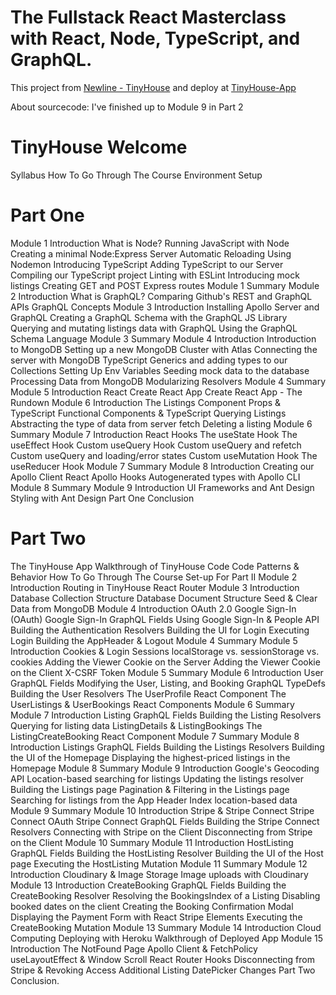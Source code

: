 # The Fullstack React Masterclass with React, Node, TypeScript, and GraphQL.

This project from [Newline - TinyHouse](https://www.newline.co/tinyhouse) and deploy at [TinyHouse-App](https://www.tinyhouse.app/)

About sourcecode: I've finished up to Module 9 in Part 2

# TinyHouse Welcome

Syllabus
How To Go Through The Course
Environment Setup

# Part One

Module 1 Introduction
What is Node?
Running JavaScript with Node
Creating a minimal Node:Express Server
Automatic Reloading Using Nodemon
Introducing TypeScript
Adding TypeScript to our Server
Compiling our TypeScript project
Linting with ESLint
Introducing mock listings
Creating GET and POST Express routes
Module 1 Summary
Module 2 Introduction
What is GraphQL?
Comparing Github's REST and GraphQL APIs
GraphQL Concepts
Module 3 Introduction
Installing Apollo Server and GraphQL
Creating a GraphQL Schema with the GraphQL JS Library
Querying and mutating listings data with GraphQL
Using the GraphQL Schema Language
Module 3 Summary
Module 4 Introduction
Introduction to MongoDB
Setting up a new MongoDB Cluster with Atlas
Connecting the server with MongoDB
TypeScript Generics and adding types to our Collections
Setting Up Env Variables
Seeding mock data to the database
Processing Data from MongoDB
Modularizing Resolvers
Module 4 Summary
Module 5 Introduction
React
Create React App
Create React App - The Rundown
Module 6 Introduction
The Listings Component
Props & TypeScript
Functional Components & TypeScript
Querying Listings
Abstracting the type of data from server fetch
Deleting a listing
Module 6 Summary
Module 7 Introduction
React Hooks
The useState Hook
The useEffect Hook
Custom useQuery Hook
Custom useQuery and refetch
Custom useQuery and loading/error states
Custom useMutation Hook
The useReducer Hook
Module 7 Summary
Module 8 Introduction
Creating our Apollo Client
React Apollo Hooks
Autogenerated types with Apollo CLI
Module 8 Summary
Module 9 Introduction
UI Frameworks and Ant Design
Styling with Ant Design
Part One Conclusion

# Part Two

The TinyHouse App
Walkthrough of TinyHouse Code
Code Patterns & Behavior
How To Go Through The Course
Set-up For Part II
Module 2 Introduction
Routing in TinyHouse
React Router
Module 3 Introduction
Database Collection Structure
Database Document Structure
Seed & Clear Data from MongoDB
Module 4 Introduction
OAuth 2.0
Google Sign-In (OAuth)
Google Sign-In GraphQL Fields
Using Google Sign-In & People API
Building the Authentication Resolvers
Building the UI for Login
Executing Login
Building the AppHeader & Logout
Module 4 Summary
Module 5 Introduction
Cookies & Login Sessions
localStorage vs. sessionStorage vs. cookies
Adding the Viewer Cookie on the Server
Adding the Viewer Cookie on the Client
X-CSRF Token
Module 5 Summary
Module 6 Introduction
User GraphQL Fields
Modifying the User, Listing, and Booking GraphQL TypeDefs
Building the User Resolvers
The UserProfile React Component
The UserListings & UserBookings React Components
Module 6 Summary
Module 7 Introduction
Listing GraphQL Fields
Building the Listing Resolvers
Querying for listing data
ListingDetails & ListingBookings
The ListingCreateBooking React Component
Module 7 Summary
Module 8 Introduction
Listings GraphQL Fields
Building the Listings Resolvers
Building the UI of the Homepage
Displaying the highest-priced listings in the Homepage
Module 8 Summary
Module 9 Introduction
Google's Geocoding API
Location-based searching for listings
Updating the listings resolver
Building the Listings page
Pagination & Filtering in the Listings page
Searching for listings from the App Header
Index location-based data
Module 9 Summary
Module 10 Introduction
Stripe & Stripe Connect
Stripe Connect OAuth
Stripe Connect GraphQL Fields
Building the Stripe Connect Resolvers
Connecting with Stripe on the Client
Disconnecting from Stripe on the Client
Module 10 Summary
Module 11 Introduction
HostListing GraphQL Fields
Building the HostListing Resolver
Building the UI of the Host page
Executing the HostListing Mutation
Module 11 Summary
Module 12 Introduction
Cloudinary & Image Storage
Image uploads with Cloudinary
Module 13 Introduction
CreateBooking GraphQL Fields
Building the CreateBooking Resolver
Resolving the BookingsIndex of a Listing
Disabling booked dates on the client
Creating the Booking Confirmation Modal
Displaying the Payment Form with React Stripe Elements
Executing the CreateBooking Mutation
Module 13 Summary
Module 14 Introduction
Cloud Computing
Deploying with Heroku
Walkthrough of Deployed App
Module 15 Introduction
The NotFound Page
Apollo Client & FetchPolicy
useLayoutEffect & Window Scroll
React Router Hooks
Disconnecting from Stripe & Revoking Access
Additional Listing DatePicker Changes
Part Two Conclusion.
